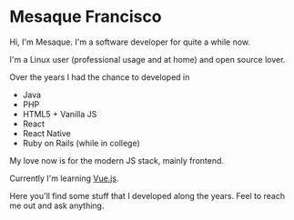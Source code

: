 # Mesaque Francisco

Hi, I'm Mesaque. I'm a software developer for quite a while now.  

I'm a Linux user (professional usage and at home) and open source lover.

Over the years I had the chance to developed in
- Java
- PHP
- HTML5 + Vanilla JS
- React
- React Native
- Ruby on Rails (while in college)

My love now is for the modern JS stack, mainly frontend.

Currently I'm learning [Vue.js].

Here you'll find some stuff that I developed along the years. Feel to reach me out and ask anything.

[Vue.js]: https://vuejs.org/
